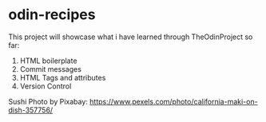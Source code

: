 # odin-recipes

This project will showcase what i have learned through TheOdinProject so far:

1. HTML boilerplate
2. Commit messages
3. HTML Tags and attributes
4. Version Control

Sushi Photo by Pixabay: https://www.pexels.com/photo/california-maki-on-dish-357756/